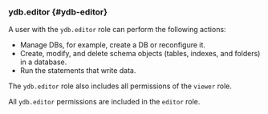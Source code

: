 ### ydb.editor {#ydb-editor}

A user with the `ydb.editor` role can perform the following actions:
* Manage DBs, for example, create a DB or reconfigure it.
* Create, modify, and delete schema objects (tables, indexes, and folders) in a database.
* Run the statements that write data.

The `ydb.editor` role also includes all permissions of the `viewer` role.

All `ydb.editor` permissions are included in the `editor` role.

